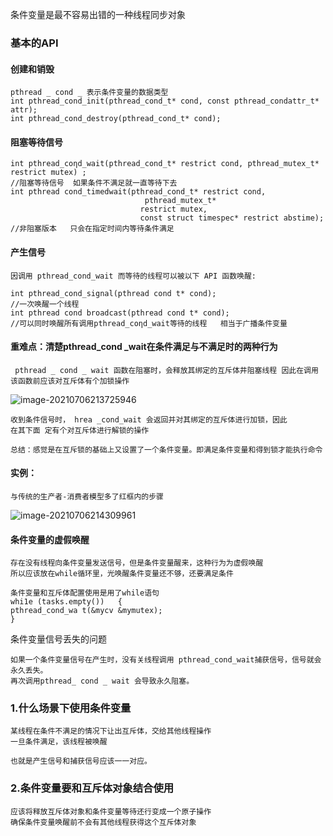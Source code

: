 条件变量是最不容易出错的一种线程同步对象

### 基本的API

#### 创建和销毁

```
pthread _ cond _ 表示条件变量的数据类型
int pthread_cond_init(pthread_cond_t* cond, const pthread_condattr_t* attr); 
int pthread_cond_destroy(pthread_cond_t* cond);
```

#### 阻塞等待信号

```
int pthread_coηd_wait(pthread_cond_t* restrict cond, pthread_mutex_t* restrict mutex) ; 
//阻塞等待信号  如果条件不满足就一直等待下去
int pthread cond_timedwait(pthread_cond_t* restrict cond,
                              pthread_mutex_t* 
                             restrict mutex, 
                             const struct timespec* restrict abstime);
//非阻塞版本   只会在指定时间内等待条件满足
```

#### 产生信号

```
因调用 pthread_cond_wait 而等待的线程可以被以下 API 函数唤醒:

int pthread_cond_signal(pthread cond t* cond); 
//一次唤醒一个线程
int pthread cond broadcast(pthread cond t* cond); 
//可以同时唤醒所有调用pthread_coηd_wait等待的线程   相当于广播条件变量
```

#### 重难点：清楚pthread_cond _wait在条件满足与不满足时的两种行为

```
 pthread _ cond _ wait 函数在阻塞时，会释放其绑定的互斥体井阻塞线程 因此在调用该函数前应该对互斥体有个加锁操作
```

![image-20210706213725946](C:\Users\Echo\AppData\Roaming\Typora\typora-user-images\image-20210706213725946.png)

```
收到条件信号时， hrea _cond_wait 会返回并对其绑定的互斥体进行加锁，因此
在其下面 定有个对互斥体进行解锁的操作
```

```
总结：感觉是在互斥锁的基础上又设置了一个条件变量。即满足条件变量和得到锁才能执行命令
```

#### 实例：

```
与传统的生产者-消费者模型多了红框内的步骤
```

![image-20210706214309961](C:\Users\Echo\AppData\Roaming\Typora\typora-user-images\image-20210706214309961.png)

#### 条件变量的虚假唤醒

```
存在没有线程向条件变量发送信号，但是条件变量醒来，这种行为为虚假唤醒
所以应该放在while循环里，光唤醒条件变量还不够，还要满足条件

条件变量和互斥体配置使用是用了while语句
whi1e (tasks.empty())   {
pthread_cond_wa t(&mycv &mymutex);
}
```

条件变量信号丢失的问题

```
如果一个条件变量信号在产生时，没有关线程调用 pthread_cond_wait捕获信号，信号就会永久丢失。
再次调用pthread_ cond _ wait 会导致永久阻塞。

```

### 1.什么场景下使用条件变量

```
某线程在条件不满足的情况下让出互斥体，交给其他线程操作
一旦条件满足，该线程被唤醒

也就是产生信号和捕获信号应该一一对应。
```

### 2.条件变量要和互斥体对象结合使用

```
应该将释放互斥体对象和条件变量等待还行变成一个原子操作
确保条件变量唤醒前不会有其他线程获得这个互斥体对象

```

